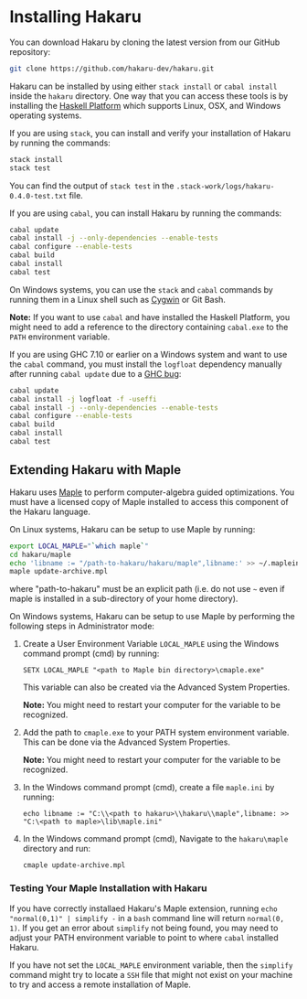 # Installing Hakaru #

You can download Hakaru by cloning the latest version from our GitHub repository:

```bash
git clone https://github.com/hakaru-dev/hakaru.git
```

Hakaru can be installed by using either `stack install` or `cabal install` inside the `hakaru` directory. One way that you can access these tools is by installing the [Haskell Platform](https://www.haskell.org/platform/) which supports Linux, OSX, and Windows operating systems.

If you are using `stack`, you can install and verify your installation of Hakaru by running the commands:

```bash
stack install
stack test
```

You can find the output of `stack test` in the `.stack-work/logs/hakaru-0.4.0-test.txt` file.

If you are using `cabal`, you can install Hakaru by running the commands:

```bash
cabal update    
cabal install -j --only-dependencies --enable-tests
cabal configure --enable-tests
cabal build
cabal install
cabal test
```

On Windows systems, you can use the `stack` and `cabal` commands by running them in a Linux shell such as [Cygwin](https://www.cygwin.com/) or Git Bash.

**Note:** If you want to use `cabal` and have installed the Haskell Platform, you might need to add a reference to the directory containing `cabal.exe` to the `PATH` environment variable.

If you are using GHC 7.10 or earlier on a Windows system and want to use the `cabal` command, you must install the `logfloat` dependency manually after running `cabal update` due to a
[GHC bug](https://ghc.haskell.org/trac/ghc/ticket/3242):

```bash  
cabal update    
cabal install -j logfloat -f -useffi
cabal install -j --only-dependencies --enable-tests
cabal configure --enable-tests
cabal build
cabal install
cabal test
```

## Extending Hakaru with Maple ##

Hakaru uses [Maple](http://www.maplesoft.com/products/maple/) to perform computer-algebra guided optimizations. You must have a licensed copy of Maple installed to access this component of the Hakaru language.

On Linux systems, Hakaru can be setup to use Maple by running:

```bash
export LOCAL_MAPLE="`which maple`"
cd hakaru/maple
echo 'libname := "/path-to-hakaru/hakaru/maple",libname:' >> ~/.mapleinit
maple update-archive.mpl
```
where "path-to-hakaru" must be an explicit path (i.e. do not use `~` even if maple is installed in a sub-directory of your home directory).

On Windows systems, Hakaru can be setup to use Maple by performing the following steps in Administrator mode:

1. Create a User Environment Variable `LOCAL_MAPLE` using the Windows command prompt (cmd) by running:
	
	`SETX LOCAL_MAPLE "<path to Maple bin directory>\cmaple.exe"`

	This variable can also be created via the Advanced System Properties.
	
	**Note:** You might need to restart your computer for the variable to be recognized.
	
2. Add the path to `cmaple.exe` to your PATH system environment variable. This can be done via the Advanced System Properties.

	**Note:** You might need to restart your computer for the variable to be recognized.	

3. In the Windows command prompt (cmd), create a file `maple.ini` by running:

	`echo libname := "C:\\<path to hakaru>\\hakaru\\maple",libname: >> "C:\<path to maple>\lib\maple.ini"`
	
4. In the Windows command prompt (cmd), Navigate to the `hakaru\maple` directory and run:
	
	`cmaple update-archive.mpl`

### Testing Your Maple Installation with Hakaru ###

If you have correctly installaed Hakaru's Maple extension, running `echo "normal(0,1)" | simplify -` in a `bash` command line will return `normal(0, 1)`.  If you get an error about `simplify` not being found, you may need to adjust your PATH environment variable to point to where `cabal` installed Hakaru.

If you have not set the `LOCAL_MAPLE` environment variable, then the `simplify` command might try to locate a `SSH` file that might not exist on your machine to try and access a remote installation of Maple.
